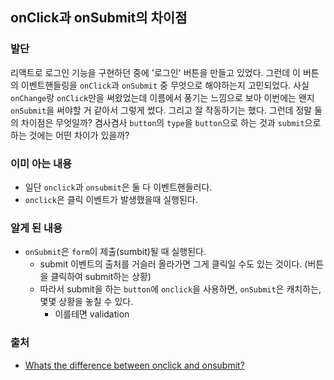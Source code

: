 ## onClick과 onSubmit의 차이점

### 발단

리액트로 로그인 기능을 구현하던 중에 '로그인' 버튼을 만들고 있었다. 그런데 이 버튼의 이벤트핸들링을 `onClick`과 `onSubmit` 중 무엇으로 해야하는지 고민되었다. 사실 `onChange`랑 `onClick`만을 써왔었는데 이름에서 풍기는 느낌으로 보아 이번에는 왠지 `onSubmit`을 써야할 거 같아서 그렇게 썼다. 그리고 잘 작동하기는 했다. 그런데 정말 둘의 차이점은 무엇일까? 겸사겸사 `button`의 `type`을 `button`으로 하는 것과 `submit`으로 하는 것에는 어떤 차이가 있을까?

### 이미 아는 내용

- 일단 `onclick`과 `onsubmit`은 둘 다 이벤트핸들러다.
- `onclick`은 클릭 이벤트가 발생했을때 실행된다.

### 알게 된 내용

- `onSubmit`은 `form`이 제출(sumbit)될 때 실행된다.
    - submit 이벤트의 출처를 거슬러 올라가면 그게 클릭일 수도 있는 것이다. (버튼을 클릭하여 submit하는 상황)
    - 따라서 submit을 하는 `button`에  `onclick`을 사용하면, `onSubmit`은 캐치하는, 몇몇 상황을 놓칠 수 있다.
        - 이를테면 validation

### 출처

- [Whats the difference between onclick and onsubmit?](https://stackoverflow.com/questions/23762474/whats-the-difference-between-onclick-and-onsubmit)